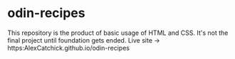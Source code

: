 # odin-recipes
This repository is the product of basic usage of HTML and CSS. It's not the final project until foundation gets ended.
Live site -> https:AlexCatchick.github.io/odin-recipes
